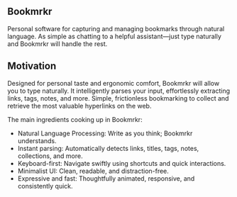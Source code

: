## Bookmrkr

Personal software for capturing and managing bookmarks through natural language. As simple as chatting to a helpful assistant—just type naturally and Bookmrkr will handle the rest.

## Motivation

Designed for personal taste and ergonomic comfort, Bookmrkr will allow you to type naturally. It intelligently parses your input, effortlessly extracting links, tags, notes, and more. Simple, frictionless bookmarking to collect and retrieve the most valuable hyperlinks on the web.

The main ingredients cooking up in Bookmrkr:

- Natural Language Processing: Write as you think; Bookmrkr understands.
- Instant parsing: Automatically detects links, titles, tags, notes, collections, and more.
- Keyboard-first: Navigate swiftly using shortcuts and quick interactions.
- Minimalist UI: Clean, readable, and distraction-free.
- Expressive and fast: Thoughtfully animated, responsive, and consistently quick.
